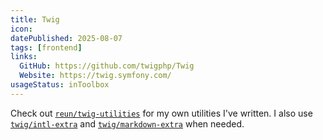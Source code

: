 ```yaml
---
title: Twig
icon:
datePublished: 2025-08-07
tags: [frontend]
links:
  GitHub: https://github.com/twigphp/Twig
  Website: https://twig.symfony.com/
usageStatus: inToolbox
---
```


Check out [`reun/twig-utilities`](https://github.com/ReunMedia/twig-utilities)
for my own utilities I've written. I also use [`twig/intl-extra`](https://github.com/twigphp/intl-extra) and
[`twig/markdown-extra`](https://github.com/twigphp/markdown-extra) when needed.
